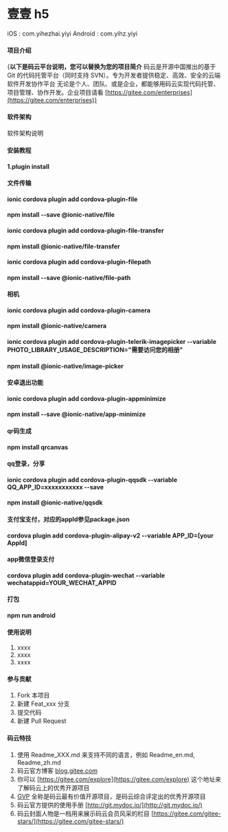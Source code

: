 # 壹壹 h5
iOS : 	com.yihezhai.yiyi
Android :	com.yihz.yiyi

#### 项目介绍
{**以下是码云平台说明，您可以替换为您的项目简介**
码云是开源中国推出的基于 Git 的代码托管平台（同时支持 SVN）。专为开发者提供稳定、高效、安全的云端软件开发协作平台
无论是个人、团队、或是企业，都能够用码云实现代码托管、项目管理、协作开发。企业项目请看 [https://gitee.com/enterprises](https://gitee.com/enterprises)}

#### 软件架构
软件架构说明


#### 安装教程
#### 1.plugin install
#### 文件传输
#### ionic cordova plugin add cordova-plugin-file
#### npm install --save @ionic-native/file
#### ionic cordova plugin add cordova-plugin-file-transfer
#### npm install @ionic-native/file-transfer
#### ionic cordova plugin add cordova-plugin-filepath
#### npm install --save @ionic-native/file-path
#### 相机
#### ionic cordova plugin add cordova-plugin-camera
#### npm install @ionic-native/camera
#### ionic cordova plugin add cordova-plugin-telerik-imagepicker --variable PHOTO_LIBRARY_USAGE_DESCRIPTION="需要访问您的相册"
#### npm install @ionic-native/image-picker
####
#### 安卓退出功能
#### ionic cordova plugin add cordova-plugin-appminimize
#### npm install --save @ionic-native/app-minimize
#### 
#### qr码生成
#### npm install qrcanvas
####
#### qq登录，分享
#### ionic cordova plugin add cordova-plugin-qqsdk --variable QQ_APP_ID=xxxxxxxxxxx --save
#### npm install @ionic-native/qqsdk
#### 支付宝支付，对应的appId参见package.json
#### cordova plugin add cordova-plugin-alipay-v2 --variable APP_ID=[your AppId]
#### app微信登录支付
#### cordova plugin add cordova-plugin-wechat --variable wechatappid=YOUR_WECHAT_APPID


#### 打包
#### npm run android

#### 使用说明

1. xxxx
2. xxxx
3. xxxx

#### 参与贡献

1. Fork 本项目
2. 新建 Feat_xxx 分支
3. 提交代码
4. 新建 Pull Request


#### 码云特技

1. 使用 Readme\_XXX.md 来支持不同的语言，例如 Readme\_en.md, Readme\_zh.md
2. 码云官方博客 [blog.gitee.com](https://blog.gitee.com)
3. 你可以 [https://gitee.com/explore](https://gitee.com/explore) 这个地址来了解码云上的优秀开源项目
4. [GVP](https://gitee.com/gvp) 全称是码云最有价值开源项目，是码云综合评定出的优秀开源项目
5. 码云官方提供的使用手册 [http://git.mydoc.io/](http://git.mydoc.io/)
6. 码云封面人物是一档用来展示码云会员风采的栏目 [https://gitee.com/gitee-stars/](https://gitee.com/gitee-stars/)
